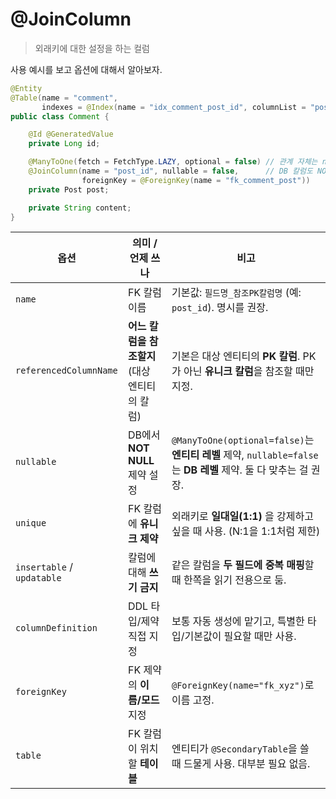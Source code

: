 # @JoinColumn
> 외래키에 대한 설정을 하는 컬럼

사용 예시를 보고 옵션에 대해서 알아보자.

```java
@Entity
@Table(name = "comment",
       indexes = @Index(name = "idx_comment_post_id", columnList = "post_id"))
public class Comment {

    @Id @GeneratedValue
    private Long id;

    @ManyToOne(fetch = FetchType.LAZY, optional = false) // 관계 자체는 null 허용 안 함
    @JoinColumn(name = "post_id", nullable = false,      // DB 칼럼도 NOT NULL
                foreignKey = @ForeignKey(name = "fk_comment_post"))
    private Post post;

    private String content;
}
```

| 옵션                         | 의미 / 언제 쓰나                   | 비고                                                                                         |
| -------------------------- | ---------------------------- | ------------------------------------------------------------------------------------------ |
| `name`                     | FK 칼럼 이름                     | 기본값: `필드명_참조PK칼럼명` (예: `post_id`). 명시를 권장.                                                 |
| `referencedColumnName`     | **어느 칼럼을 참조할지** (대상 엔티티의 칼럼) | 기본은 대상 엔티티의 **PK 칼럼**. PK가 아닌 **유니크 칼럼**을 참조할 때만 지정.                                       |
| `nullable`                 | DB에서 **NOT NULL** 제약 설정      | `@ManyToOne(optional=false)`는 **엔티티 레벨** 제약, `nullable=false`는 **DB 레벨** 제약. 둘 다 맞추는 걸 권장. |
| `unique`                   | FK 칼럼에 **유니크 제약**            | 외래키로 **일대일(1:1)** 을 강제하고 싶을 때 사용. (N:1을 1:1처럼 제한)                                          |
| `insertable` / `updatable` | 칼럼에 대해 **쓰기 금지**             | 같은 칼럼을 **두 필드에 중복 매핑**할 때 한쪽을 읽기 전용으로 둠.                                                   |
| `columnDefinition`         | DDL 타입/제약 직접 지정              | 보통 자동 생성에 맡기고, 특별한 타입/기본값이 필요할 때만 사용.                                                      |
| `foreignKey`               | FK 제약의 **이름/모드** 지정          | `@ForeignKey(name="fk_xyz")`로 이름 고정.                                                       |
| `table`                    | FK 칼럼이 위치할 **테이블**           | 엔티티가 `@SecondaryTable`을 쓸 때 드물게 사용. 대부분 필요 없음.                                             |